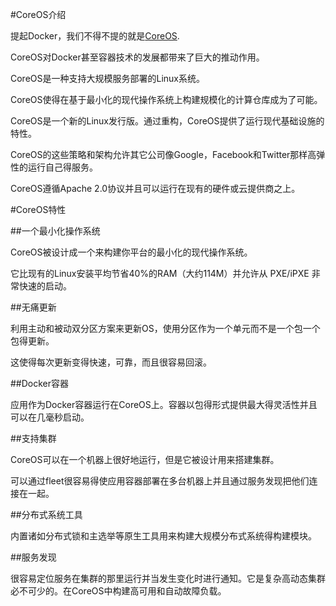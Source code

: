 #CoreOS介绍

提起Docker，我们不得不提的就是[CoreOS](https://coreos.com/).

CoreOS对Docker甚至容器技术的发展都带来了巨大的推动作用。

CoreOS是一种支持大规模服务部署的Linux系统。

CoreOS使得在基于最小化的现代操作系统上构建规模化的计算仓库成为了可能。

CoreOS是一个新的Linux发行版。通过重构，CoreOS提供了运行现代基础设施的特性。

CoreOS的这些策略和架构允许其它公司像Google，Facebook和Twitter那样高弹性的运行自己得服务。

CoreOS遵循Apache 2.0协议并且可以运行在现有的硬件或云提供商之上。

#CoreOS特性

##一个最小化操作系统

CoreOS被设计成一个来构建你平台的最小化的现代操作系统。

它比现有的Linux安装平均节省40%的RAM（大约114M）并允许从 PXE/iPXE 非常快速的启动。

##无痛更新

利用主动和被动双分区方案来更新OS，使用分区作为一个单元而不是一个包一个包得更新。

这使得每次更新变得快速，可靠，而且很容易回滚。

##Docker容器

应用作为Docker容器运行在CoreOS上。容器以包得形式提供最大得灵活性并且可以在几毫秒启动。

##支持集群

CoreOS可以在一个机器上很好地运行，但是它被设计用来搭建集群。

可以通过fleet很容易得使应用容器部署在多台机器上并且通过服务发现把他们连接在一起。

##分布式系统工具

内置诸如分布式锁和主选举等原生工具用来构建大规模分布式系统得构建模块。

##服务发现

很容易定位服务在集群的那里运行并当发生变化时进行通知。它是复杂高动态集群必不可少的。在CoreOS中构建高可用和自动故障负载。
